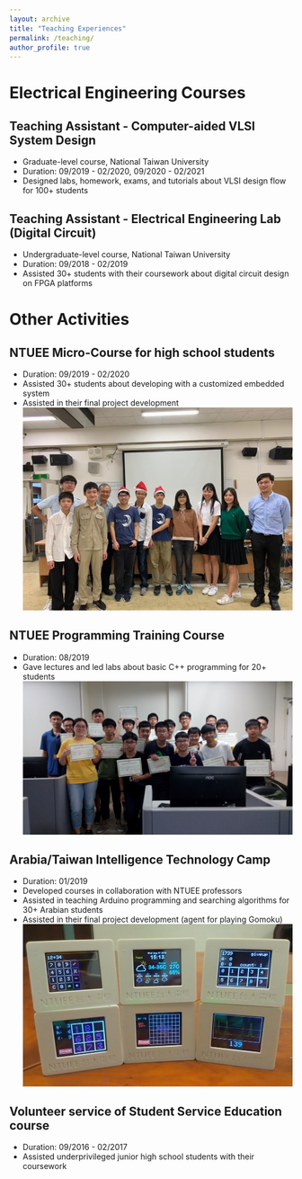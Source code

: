 ```yaml
---
layout: archive
title: "Teaching Experiences"
permalink: /teaching/
author_profile: true
---
```


# Electrical Engineering Courses
## Teaching Assistant - Computer-aided VLSI System Design
* Graduate-level course, National Taiwan University
* Duration: 09/2019 - 02/2020, 09/2020 - 02/2021
* Designed labs, homework, exams, and tutorials about VLSI design flow for 100+ students

## Teaching Assistant - Electrical Engineering Lab (Digital Circuit)
* Undergraduate-level course, National Taiwan University
* Duration: 09/2018 - 02/2019
* Assisted 30+ students with their coursework about digital circuit design on FPGA platforms

# Other Activities
## NTUEE Micro-Course for high school students
* Duration: 09/2019 - 02/2020
* Assisted 30+ students about developing with a customized embedded system
* Assisted in their final project development <br/>
<img src='/images/Teach-micro.jpg' width='600' > <br/>

## NTUEE Programming Training Course
* Duration: 08/2019
* Gave lectures and led labs about basic C++ programming for 20+ students <br/>
<img src='/images/Teach-cpp.jpg' width='600' > <br/>

## Arabia/Taiwan Intelligence Technology Camp
* Duration: 01/2019
* Developed courses in collaboration with NTUEE professors
* Assisted in teaching Arduino programming and searching algorithms for 30+ Arabian students
* Assisted in their final project development (agent for playing Gomoku) <br/>
<img src='/images/Teach-arabia.jpg' width='600' > <br/>

## Volunteer service of Student Service Education course
* Duration: 09/2016 - 02/2017
* Assisted underprivileged junior high school students with their coursework <br/>

<!--
{% include base_path %}

{% for post in site.teaching reversed %}
  {% include archive-single.html %}
{% endfor %}
-->